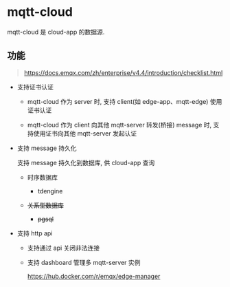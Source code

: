 # mqtt-cloud

mqtt-cloud 是 cloud-app 的数据源.

## 功能

> https://docs.emqx.com/zh/enterprise/v4.4/introduction/checklist.html

- 支持证书认证

    - mqtt-cloud 作为 server 时, 支持 client(如 edge-app、mqtt-edge) 使用证书认证

    - mqtt-cloud 作为 client 向其他 mqtt-server 转发(桥接) message 时, 支持使用证书向其他 mqtt-server 发起认证

- 支持 message 持久化

    支持 message 持久化到数据库, 供 cloud-app 查询

    - 时序数据库

        - tdengine

    <strike>

    - 关系型数据库

        - pgsql

    </strike>

- 支持 http api

    - 支持通过 api 关闭非法连接

    - 支持 dashboard 管理多 mqtt-server 实例

        https://hub.docker.com/r/emqx/edge-manager

